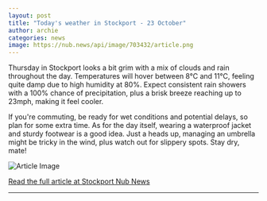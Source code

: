 ```yaml
---
layout: post
title: "Today's weather in Stockport - 23 October"
author: archie
categories: news
image: https://nub.news/api/image/703432/article.png
---
```

Thursday in Stockport looks a bit grim with a mix of clouds and rain throughout the day. Temperatures will hover between 8°C and 11°C, feeling quite damp due to high humidity at 80%. Expect consistent rain showers with a 100% chance of precipitation, plus a brisk breeze reaching up to 23mph, making it feel cooler.

If you're commuting, be ready for wet conditions and potential delays, so plan for some extra time. As for the day itself, wearing a waterproof jacket and sturdy footwear is a good idea. Just a heads up, managing an umbrella might be tricky in the wind, plus watch out for slippery spots. Stay dry, mate!

![Article Image](https://nub.news/api/image/703432/article.png)

[Read the full article at Stockport Nub News](https://stockport.nub.news/news/weather-news/todays-weather-in-stockport-23-october-276337)

---
